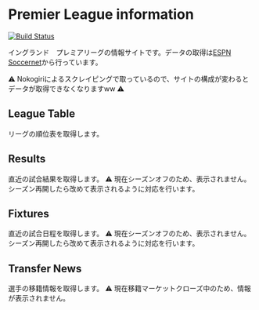 # Premier League information

[![Build Status](https://travis-ci.org/kentana20/premier-league-info.svg?branch=master)](https://travis-ci.org/kentana20/premier-league-info)

イングランド　プレミアリーグの情報サイトです。データの取得は[ESPN Soccernet](http://www.espnfc.com/barclays-premier-league/)から行っています。

:warning: Nokogiriによるスクレイピングで取っているので、サイトの構成が変わるとデータが取得できなくなりますww :warning:

## League Table

リーグの順位表を取得します。

## Results

直近の試合結果を取得します。 :warning: 現在シーズンオフのため、表示されません。シーズン再開したら改めて表示されるように対応を行います。


## Fixtures

直近の試合日程を取得します。 :warning: 現在シーズンオフのため、表示されません。シーズン再開したら改めて表示されるように対応を行います。


## Transfer News

選手の移籍情報を取得します。 :warning: 現在移籍マーケットクローズ中のため、情報が表示されません。
